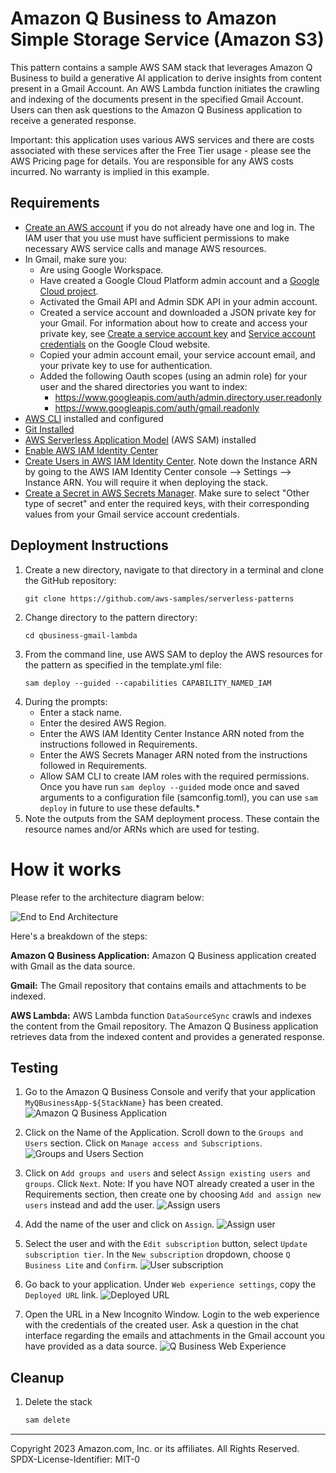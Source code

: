 # Amazon Q Business to Amazon Simple Storage Service (Amazon S3)

This pattern contains a sample AWS SAM stack that leverages Amazon Q Business to build a generative AI application to derive insights from content present in a Gmail Account. An AWS Lambda function initiates the crawling and indexing of the documents present in the specified Gmail Account. Users can then ask questions to the Amazon Q Business application to receive a generated response. 

Important: this application uses various AWS services and there are costs associated with these services after the Free Tier usage - please see the AWS Pricing page for details. You are responsible for any AWS costs incurred. No warranty is implied in this example.

## Requirements
* [Create an AWS account](https://portal.aws.amazon.com/gp/aws/developer/registration/index.html) if you do not already have one and log in. The IAM user that you use must have sufficient permissions to make necessary AWS service calls and manage AWS resources.
* In Gmail, make sure you:
  * Are using Google Workspace.
  * Have created a Google Cloud Platform admin account and a [Google Cloud project](https://developers.google.com/workspace/guides/create-project).
  * Activated the Gmail API and Admin SDK API in your admin account.
  * Created a service account and downloaded a JSON private key for your Gmail. For information about how to create and access your private key, see [Create a service account key](https://cloud.google.com/iam/docs/keys-create-delete) and [Service account credentials](https://cloud.google.com/iam/docs/service-accounts) on the Google Cloud website.
  * Copied your admin account email, your service account email, and your private key to use for authentication.
  * Added the following Oauth scopes (using an admin role) for your user and the shared directories you want to index:
    * https://www.googleapis.com/auth/admin.directory.user.readonly
    * https://www.googleapis.com/auth/gmail.readonly
* [AWS CLI](https://docs.aws.amazon.com/cli/latest/userguide/install-cliv2.html) installed and configured
* [Git Installed](https://git-scm.com/book/en/v2/Getting-Started-Installing-Git)
* [AWS Serverless Application Model](https://docs.aws.amazon.com/serverless-application-model/latest/developerguide/serverless-sam-cli-install.html) (AWS SAM) installed
* [Enable AWS IAM Identity Center](https://docs.aws.amazon.com/singlesignon/latest/userguide/get-set-up-for-idc.html)
* [Create Users in AWS IAM Identity Center](https://docs.aws.amazon.com/singlesignon/latest/userguide/addusers.html). Note down the Instance ARN by going to the AWS IAM Identity Center console --> Settings --> Instance ARN. You will require it when deploying the stack.
* [Create a Secret in AWS Secrets Manager](https://docs.aws.amazon.com/secretsmanager/latest/userguide/create_secret.html). Make sure to select "Other type of secret" and enter the required keys, with their corresponding values from your Gmail service account credentials.


## Deployment Instructions
1. Create a new directory, navigate to that directory in a terminal and clone the GitHub repository:
    ```
    git clone https://github.com/aws-samples/serverless-patterns
    ```
1. Change directory to the pattern directory:
    ```
    cd qbusiness-gmail-lambda
    ```
1. From the command line, use AWS SAM to deploy the AWS resources for the pattern as specified in the template.yml file:
    ```
    sam deploy --guided --capabilities CAPABILITY_NAMED_IAM
    ```
1. During the prompts:
    * Enter a stack name.
    * Enter the desired AWS Region.
    * Enter the AWS IAM Identity Center Instance ARN noted from the instructions followed in Requirements.
    * Enter the AWS Secrets Manager ARN noted from the instructions followed in Requirements.
    * Allow SAM CLI to create IAM roles with the required permissions.
    Once you have run `sam deploy --guided` mode once and saved arguments to a configuration file (samconfig.toml), you can use `sam deploy` in future to use these defaults.*
1. Note the outputs from the SAM deployment process. These contain the resource names and/or ARNs which are used for testing.

# How it works
Please refer to the architecture diagram below:

![End to End Architecture](images/architecture.png)

Here's a breakdown of the steps:

**Amazon Q Business Application:** Amazon Q Business application created with Gmail as the data source.

**Gmail:** The Gmail repository that contains emails and attachments to be indexed.

**AWS Lambda:**  AWS Lambda function `DataSourceSync` crawls and indexes the content from the Gmail repository. The Amazon Q Business application retrieves data from the indexed content and provides a generated response.

## Testing
1. Go to the Amazon Q Business Console and verify that your application `MyQBusinessApp-${StackName}` has been created.
    ![Amazon Q Business Application](images/qbusiness-application.png)

1. Click on the Name of the Application. Scroll down to the `Groups and Users` section. Click on `Manage access and Subscriptions`.
    ![Groups and Users Section](images/groups-users.png)

1. Click on `Add groups and users` and select `Assign existing users and groups`. Click `Next`. 
    Note: If you have NOT already created a user in the Requirements section, then create one by choosing `Add and assign new users` instead and add the user. 
    ![Assign users](images/assign-users-groups.png)

1. Add the name of the user and click on `Assign`.
    ![Assign user](images/assign-user.png)

1. Select the user and with the `Edit subscription` button, select `Update subscription tier`. In the `New subscription` dropdown, choose `Q Business Lite` and `Confirm`.
    ![User subscription](images/subscription.png)

1. Go back to your application. Under `Web experience settings`, copy the `Deployed URL` link.
    ![Deployed URL](images/deployed-url.png)

1. Open the URL in a New Incognito Window. Login to the web experience with the credentials of the created user. Ask a question in the chat interface regarding the emails and attachments in the Gmail account you have provided as a data source.
    ![Q Business Web Experience](images/chat-interface.png)

## Cleanup
1. Delete the stack
    ```bash
    sam delete
    ```
----
Copyright 2023 Amazon.com, Inc. or its affiliates. All Rights Reserved.
SPDX-License-Identifier: MIT-0
